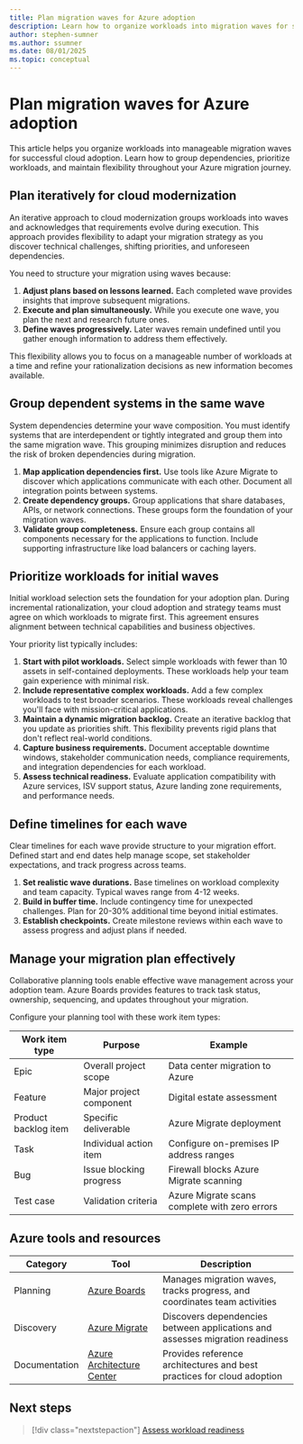 ```yaml
---
title: Plan migration waves for Azure adoption
description: Learn how to organize workloads into migration waves for successful Azure adoption using an iterative approach that adapts to changing requirements.
author: stephen-sumner
ms.author: ssumner
ms.date: 08/01/2025
ms.topic: conceptual
---
```


# Plan migration waves for Azure adoption

This article helps you organize workloads into manageable migration waves for successful cloud adoption. Learn how to group dependencies, prioritize workloads, and maintain flexibility throughout your Azure migration journey.

## Plan iteratively for cloud modernization

An iterative approach to cloud modernization groups workloads into waves and acknowledges that requirements evolve during execution. This approach provides flexibility to adapt your migration strategy as you discover technical challenges, shifting priorities, and unforeseen dependencies.

You need to structure your migration using waves because:

1. **Adjust plans based on lessons learned.** Each completed wave provides insights that improve subsequent migrations.
2. **Execute and plan simultaneously.** While you execute one wave, you plan the next and research future ones.
3. **Define waves progressively.** Later waves remain undefined until you gather enough information to address them effectively.

This flexibility allows you to focus on a manageable number of workloads at a time and refine your rationalization decisions as new information becomes available.

## Group dependent systems in the same wave

System dependencies determine your wave composition. You must identify systems that are interdependent or tightly integrated and group them into the same migration wave. This grouping minimizes disruption and reduces the risk of broken dependencies during migration.

1. **Map application dependencies first.** Use tools like Azure Migrate to discover which applications communicate with each other. Document all integration points between systems.
2. **Create dependency groups.** Group applications that share databases, APIs, or network connections. These groups form the foundation of your migration waves.
3. **Validate group completeness.** Ensure each group contains all components necessary for the applications to function. Include supporting infrastructure like load balancers or caching layers.

## Prioritize workloads for initial waves

Initial workload selection sets the foundation for your adoption plan. During incremental rationalization, your cloud adoption and strategy teams must agree on which workloads to migrate first. This agreement ensures alignment between technical capabilities and business objectives.

Your priority list typically includes:

1. **Start with pilot workloads.** Select simple workloads with fewer than 10 assets in self-contained deployments. These workloads help your team gain experience with minimal risk.
2. **Include representative complex workloads.** Add a few complex workloads to test broader scenarios. These workloads reveal challenges you'll face with mission-critical applications.
3. **Maintain a dynamic migration backlog.** Create an iterative backlog that you update as priorities shift. This flexibility prevents rigid plans that don't reflect real-world conditions.
4. **Capture business requirements.** Document acceptable downtime windows, stakeholder communication needs, compliance requirements, and integration dependencies for each workload.
5. **Assess technical readiness.** Evaluate application compatibility with Azure services, ISV support status, Azure landing zone requirements, and performance needs.

## Define timelines for each wave

Clear timelines for each wave provide structure to your migration effort. Defined start and end dates help manage scope, set stakeholder expectations, and track progress across teams.

1. **Set realistic wave durations.** Base timelines on workload complexity and team capacity. Typical waves range from 4-12 weeks.
2. **Build in buffer time.** Include contingency time for unexpected challenges. Plan for 20-30% additional time beyond initial estimates.
3. **Establish checkpoints.** Create milestone reviews within each wave to assess progress and adjust plans if needed.

## Manage your migration plan effectively

Collaborative planning tools enable effective wave management across your adoption team. Azure Boards provides features to track task status, ownership, sequencing, and updates throughout your migration.

Configure your planning tool with these work item types:

| Work item type | Purpose | Example |
|----------------|---------|---------|
| Epic | Overall project scope | Data center migration to Azure |
| Feature | Major project component | Digital estate assessment |
| Product backlog item | Specific deliverable | Azure Migrate deployment |
| Task | Individual action item | Configure on-premises IP address ranges |
| Bug | Issue blocking progress | Firewall blocks Azure Migrate scanning |
| Test case | Validation criteria | Azure Migrate scans complete with zero errors |

## Azure tools and resources

| Category | Tool | Description |
|----------|------|-------------|
| Planning | [Azure Boards](https://azure.microsoft.com/services/devops/boards/) | Manages migration waves, tracks progress, and coordinates team activities |
| Discovery | [Azure Migrate](https://docs.microsoft.com/azure/migrate/migrate-services-overview) | Discovers dependencies between applications and assesses migration readiness |
| Documentation | [Azure Architecture Center](https://docs.microsoft.com/azure/architecture/) | Provides reference architectures and best practices for cloud adoption |

## Next steps

> [!div class="nextstepaction"]
> [Assess workload readiness](./assess.md)
